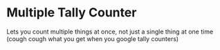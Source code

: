 # Multiple Tally Counter
Lets you count multiple things at once, not just a single thing at one time (cough cough what you get when you google tally counters)